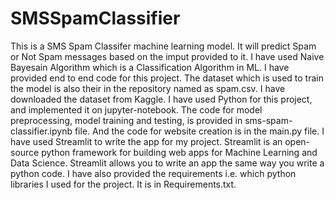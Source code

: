# SMSSpamClassifier
This is a SMS Spam Classifer machine learning model. It will predict Spam or Not Spam messages based on the imput provided to it. 
I have used Naive Bayesain Algorithm which is a Classification Algorithm in ML. 
I have provided end to end code for this project. The dataset which is used to train the model is also their in the repository named as spam.csv. I have downloaded the 
dataset from Kaggle.
I have used Python for this project, and implemented it on jupyter-notebook.
The code for model preprocessing, model training and testing, is provided in sms-spam-classifier.ipynb file.
And the code for website creation is in the main.py file. I have used Streamlit to write the app for my project. Streamlit is an open-source python framework for building web apps for Machine Learning and Data Science.
Streamlit allows you to write an app the same way you write a python code.
I have also provided the requirements i.e. which python libraries I used for the project. It is in Requirements.txt.
